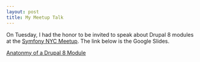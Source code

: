 ```yaml
---
layout: post
title: My Meetup Talk
---
```

On Tuesday, I had the honor to be invited to speak about Drupal 8 modules at the [Symfony NYC Meetup](http://www.meetup.com/Symfony-NYC/). The link below is the Google Slides.

[Anatonmy of a Drupal 8 Module](http://bit.ly/d8-module)
